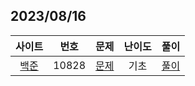 ## 2023/08/16

|사이트 | 번호 | 문제  | 난이도 | 풀이 |
|:------:|:------:|:----:|:---------:|:---------:|
|[백준](https://www.acmicpc.net/)|  10828 | [문제](https://www.acmicpc.net/problem/10828) |기초| [풀이]()|


<br/>
<br/>
